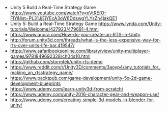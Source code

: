 - Unity 5 Build a Real-Time Strategy Game https://www.youtube.com/watch?v=xVtREfO-FIY&list=PL31JjEjYEcA3oW6DdswgYLYsZn4jakQE1
- Unity 5: Build a Real-Time Strategy Game https://www.lynda.com/Unity-tutorials/Welcome/427923/479691-4.html
- https://www.quora.com/How-do-you-create-an-RTS-in-Unity
- http://forum.unity3d.com/threads/what-is-the-less-expensive-way-for-rts-over-units-life-bar.419547/
- https://www.safaribooksonline.com/library/view/unity-multiplayer-games/9781849692328/ch04s10.html
- https://github.com/stormtek/unity-rts-demo
- https://www.reddit.com/r/Unity3D/comments/3aoyp4/any_tutorials_for_making_an_rtsstrategy_game/
- https://www.packtpub.com/game-development/unity-5x-2d-game-development-blueprints
- https://www.udemy.com/learn-unity3d-from-scratch/
- https://www.udemy.com/unity-2016-character-gear-and-weapon-use/
- https://www.udemy.com/creating-simple-3d-models-in-blender-for-unity/
